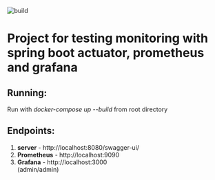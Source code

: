 ![build](https://github.com/alxdv97/monitoring/actions/workflows/maven.yaml/badge.svg)
<h1>Project for testing monitoring with spring boot actuator, prometheus and grafana</h1>

<h2>Running:</h2>
Run with <i>docker-compose up --build</i> from root directory

<h2>Endpoints:</h2>
<ol>
<li><b>server</b> - http://localhost:8080/swagger-ui/</li>
<li><b>Prometheus</b> - http://localhost:9090</li>
<li><b>Grafana</b> - http://localhost:3000</li> (admin/admin)
</ol>



